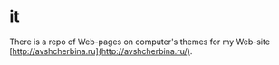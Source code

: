 # it
 There is a repo of Web-pages on computer's themes for my Web-site [http://avshcherbina.ru](http://avshcherbina.ru/).
